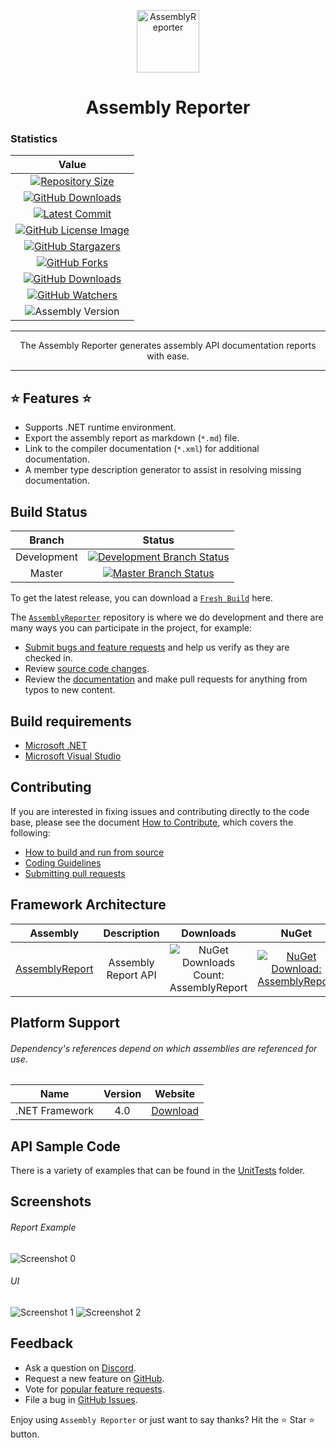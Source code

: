 [comment]: # "Initializes the document variables."

[comment]: # "The assembly links"
[Repo.AssemblyReporter]: https://github.com/DarkByte7/AssemblyReporter/tree/master/AssemblyReporter "Assembly: AssemblyReporter"

[Repo.AssemblyReport]: https://github.com/DarkByte7/AssemblyReporter/tree/master/AssemblyReport "Assembly: AssemblyReport"

[comment]: # "The NuGet package links."
[NuGet.AssemblyReport]: https://www.nuget.org/packages/AssemblyReport/ "NuGet Link: AssemblyReport"

[comment]: # "The NuGet downloads count."
[NuGet.Downloads.AssemblyReport]: https://img.shields.io/nuget/dt/AssemblyReport.svg?label=Count: "NuGet Downloads Count: AssemblyReport"

[comment]: # "The NuGet assembly badge links."
[NuGet.AssemblyReport.Badge]: https://img.shields.io/nuget/v/AssemblyReport.svg?style=flat&label=Link "NuGet Download: AssemblyReport"

[comment]: # "The NuGet packages links."
[NuGet.Download.AssemblyReport]: https://www.nuget.org/packages/AssemblyReport/ "NuGet Link: AssemblyReport"

[comment]: # "The GitHub variables"
[GitHub.Downloads]: https://github.com/DarkByte7/AssemblyReporter/releases
[GitHub.Downloads.Image]: https://img.shields.io/github/downloads/DarkByte7/AssemblyReporter/total.svg?style=flat&label=Downloads%20&#40;GitHub&#41; "Downloads (GitHub)"

<p align="center">
<a href="https://darkbyte7.github.io/AssemblyReporter/"><img alt="AssemblyReporter" width="100" height="100" src="docs/Resources/Images/Misc/Image.png"></a>
</p >

<h1 align="center">Assembly Reporter</h1>

[GitHub.License.File]: https://github.com/DarkByte7/AssemblyReporter/blob/master/LICENSE.md "License: GPL-3.0"
[GitHub.License.Image]: https://img.shields.io/badge/GPL-3.0-blue.svg?style=flat&label=License:%20GPL "License: GPL-3.0"

[GitHub.Repo.Stars]: https://github.com/DarkByte7/AssemblyReporter/stargazers "Stargazers"
[GitHub.Repo.Stars.Image]: https://img.shields.io/github/stars/DarkByte7/AssemblyReporter.svg?style=flat&label=Stargazers "Stargazers"

[GitHub.Repo.Forks]: https://github.com/DarkByte7/AssemblyReporter/network/members "Forks"
[GitHub.Repo.Forks.Image]: https://img.shields.io/github/forks/DarkByte7/AssemblyReporter.svg?style=flat&label=Forks "Forks"

[GitHub.Repo.Issues]: https://github.com/DarkByte7/AssemblyReporter/issues/ "Issues"
[GitHub.Repo.Issues.Image]: https://img.shields.io/github/issues/DarkByte7/AssemblyReporter.svg?style=flat&label=Issues "Issues"

[GitHub.Repo.Watchers]: https://github.com/DarkByte7/AssemblyReporter/watchers/ "Watchers"
[GitHub.Repo.Watchers.Image]: https://img.shields.io/github/watchers/DarkByte7/AssemblyReporter.svg?style=flat&label=Watchers "Watchers"

[GitHub.Repo.Commits]: https://github.com/DarkByte7/AssemblyReporter/commits/master
[GitHub.Repo.Commits.Image]: https://img.shields.io/github/last-commit/DarkByte7/AssemblyReporter.svg?label=Latest%20Commit "Latest Commits"

### Statistics

| Value
| :---:
| [![Repository Size](https://img.shields.io/github/repo-size/DarkByte7/AssemblyReporter.svg?label=Repository%20Size "Repository Size")](https://github.com/DarkByte7/AssemblyReporter/) |
| [![GitHub Downloads][GitHub.Downloads.Image]][GitHub.Downloads] |
| [![Latest Commit][GitHub.Repo.Commits.Image]][GitHub.Repo.Commits] |
| [![GitHub License Image][GitHub.License.Image]][GitHub.License.File] |
| [![GitHub Stargazers][GitHub.Repo.Stars.Image]][GitHub.Repo.Stars] |
| [![GitHub Forks][GitHub.Repo.Forks.Image]][GitHub.Repo.Forks] |
| [![GitHub Downloads][GitHub.Repo.Issues.Image]][GitHub.Repo.Issues] |
| [![GitHub Watchers][GitHub.Repo.Watchers.Image]][GitHub.Repo.Watchers] |
| ![Assembly Version](https://img.shields.io/github/release/DarkByte7/AssemblyReporter.svg?label=Version "Assembly Version") |

---

<p align="center">The Assembly Reporter generates assembly API documentation reports with ease.</p>

---

## ⭐ Features ⭐
- Supports .NET runtime environment.
- Export the assembly report as markdown (`*.md`) file.
- Link to the compiler documentation (`*.xml`) for additional documentation.
- A member type description generator to assist in resolving missing documentation.

## Build Status
[comment]: # "The repository branch builds status."
[GitHub.Build.Development]: https://ci.appveyor.com/project/DarkByte7/AssemblyReporter/branch/development "Build Status - Branch: Development"
[GitHub.Build.Development.Image]: https://img.shields.io/appveyor/ci/DarkByte7/AssemblyReporter/development.svg?style=flat&label=Branch%20Build "Build Status - Branch: Development"
[GitHub.Build.Master]: https://ci.appveyor.com/project/DarkByte7/AssemblyReporter/branch/master "Build Status - Branch: Master"
[GitHub.Build.Master.Image]: https://img.shields.io/appveyor/ci/DarkByte7/AssemblyReporter/master.svg?style=flat&label=Branch%20Build "Build Status - Branch: Master"

| Branch | Status
| :---: | :---:
| Development | [ ![Development Branch Status][GitHub.Build.Development.Image]][GitHub.Build.Development] |
| Master | [ ![Master Branch Status][GitHub.Build.Master.Image]][GitHub.Build.Master] |

To get the latest release, you can download a [`Fresh Build`](https://ci.appveyor.com/project/DarkByte7/AssemblyReporter/build/artifacts) here. 

The [`AssemblyReporter`](https://github.com/DarkByte7/AssemblyReporter) repository is where we do development and there are many ways you can participate in the project, for example:
- [Submit bugs and feature requests](https://github.com/DarkByte7/AssemblyReporter/issues) and help us verify as they are checked in.
- Review [source code changes](https://github.com/DarkByte7/AssemblyReporter/pulls).
- Review the [documentation](https://github.com/DarkByte7/AssemblyReporter/wiki) and make pull requests for anything from typos to new content.

## Build requirements
- [Microsoft .NET](https://dotnet.microsoft.com/download "Download: Microsoft .NET")
- [Microsoft Visual Studio](https://visualstudio.microsoft.com/downloads/  "Download: Microsoft Visual Studio")

## Contributing
If you are interested in fixing issues and contributing directly to the code base, please see the document [How to Contribute](https://github.com/DarkByte7/AssemblyReporter/wiki/How-to-Contribute), which covers the following:
- [How to build and run from source](https://github.com/DarkByte7/AssemblyReporter/wiki/How-to-Contribute#build-and-run-from-source)
- [Coding Guidelines](https://github.com/DarkByte7/AssemblyReporter/wiki/Coding-Guidelines)
- [Submitting pull requests](https://github.com/DarkByte7/AssemblyReporter/compare)

## Framework Architecture
| Assembly | Description | Downloads | NuGet | Progress | Version |
| :---: | :---: | :---: | :---: | :---: | :---:
| [AssemblyReport][Repo.AssemblyReport] | Assembly Report API | ![NuGet Downloads Count: AssemblyReport](https://img.shields.io/nuget/dt/AssemblyReport.svg?label=Count "NuGet Downloads Count: AssemblyReport") | [![NuGet Download: AssemblyReport][NuGet.AssemblyReport.Badge]][NuGet.Download.AssemblyReport] | ![Assembly Progress: AssemblyReport](https://img.shields.io/badge/100%25-red.svg "Assembly Progress: AssemblyReport") | ![Assembly Version: AssemblyReport](https://img.shields.io/nuget/v/AssemblyReport.svg?label=%20 "Assembly Version: AssemblyReport") |

## Platform Support
###### Dependency's references depend on which assemblies are referenced for use.
| Name | Version | Website
| :---: | :---: | :---: |
| .NET Framework | 4.0 | [Download](https://dotnet.microsoft.com/download/dotnet-framework  "Download: .NET Framework") |

## API Sample Code
There is a variety of examples that can be found in the [UnitTests](https://github.com/DarkByte7/AssemblyReporter/tree/master/UnitTests) folder.

## Screenshots
###### Report Example
![Screenshot 0](docs/Resources/Images/Documentation/screen.jpg)

###### UI
![Screenshot 1](docs/Resources/Images/Documentation/screen.jpg)
![Screenshot 2](docs/Resources/Images/Documentation/screen.jpg)

## Feedback
- Ask a question on [Discord](https://discordapp.com/invite/4MHvGwp).
- Request a new feature on [GitHub](https://github.com/DarkByte7/AssemblyReporter/blob/master/CONTRIBUTE.md).
- Vote for [popular feature requests](https://github.com/DarkByte7/AssemblyReporter/issues?q=is:open+is:issue+label:feature-request+sort:reactions-B1-desc).
- File a bug in [GitHub Issues](https://github.com/DarkByte7/AssemblyReporter/issues?q=is:open+is:issue).

Enjoy using `Assembly Reporter` or just want to say thanks?
Hit the ⭐️ Star ⭐️ button.
